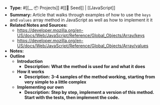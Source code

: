 - **Type:** #[[__ 📦 Projects]] #[[🌱 Seed]] | [[JavaScript]]
- **Summary:** Article that walks through examples of how to use the `keys` and `values` array method in JavaScript as well as how to implement it it
- **Related Notes and Sources:**
    - https://developer.mozilla.org/en-US/docs/Web/JavaScript/Reference/Global_Objects/Array/keys
    - https://developer.mozilla.org/en-US/docs/Web/JavaScript/Reference/Global_Objects/Array/values
- **Notes:**
- **Outline**
    - **Introduction**
        - **Description:** __What the method is used for and what it does__
    - **How it works**
        - **Description:** __3-4 samples of the method working, starting from very simple to a little complex__
    - **Implementing our own**
        - **Description:** __Step by step, implement a version of this method. Start with the tests, then implement the code.__
